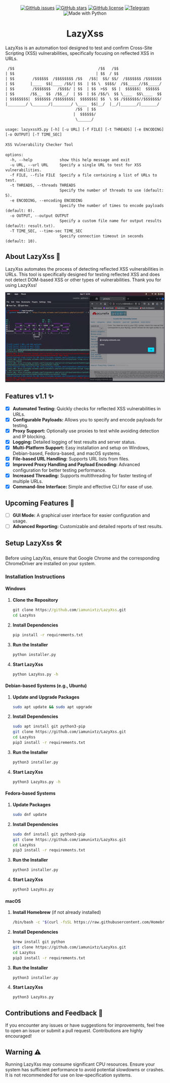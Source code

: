 <p align="center">
  <a href="https://github.com/iamunixtz/LazyXss/issues"><img src="https://img.shields.io/github/issues/iamunixtz/LazyXss.svg" alt="GitHub issues"></a>
  <a href="https://github.com/iamunixtz/LazyXss/stargazers"><img src="https://img.shields.io/github/stars/iamunixtz/LazyXss.svg" alt="GitHub stars"></a>
  <a href="https://github.com/iamunixtz/LazyXss/blob/master/LICENSE"><img src="https://img.shields.io/github/license/iamunixtz/LazyXss.svg" alt="GitHub license"></a>
  <a href="https://t.me/bunnys3c"><img src="https://img.shields.io/badge/Join%20Us%20On-Telegram-2599d2.svg" alt="Telegram"></a>
  <img src="https://img.shields.io/badge/Made%20with-Python-1f425f.svg" alt="Made with Python">
</p>

<div align="center">

# LazyXss

</div>

LazyXss is an automation tool designed to test and confirm Cross-Site Scripting (XSS) vulnerabilities, specifically focusing on reflected XSS in URLs.

```
 /$$                                     /$$   /$$                   
| $$                                    | $$  / $$                   
| $$        /$$$$$$  /$$$$$$$$ /$$   /$$|  $$/ $$/  /$$$$$$$ /$$$$$$$
| $$       |____  $$|____ /$$/| $$  | $$ \  $$$$/  /$$_____//$$_____/
| $$        /$$$$$$$   /$$$$/ | $$  | $$  >$$  $$ |  $$$$$$|  $$$$$$ 
| $$       /$$__  $$  /$$__/  | $$  | $$ /$$/\  $$ \____  $$\____  $$
| $$$$$$$$|  $$$$$$$ /$$$$$$$$|  $$$$$$$| $$  \ $$ /$$$$$$$//$$$$$$$/
|________/ \_______/|________/ \____  $$|__/  |__/|_______/|_______/ 
                               /$$  | $$                             
                              |  $$$$$$/                             
                               \______/

usage: lazyxssX5.py [-h] [-u URL] [-f FILE] [-t THREADS] [-e ENCODING] [-o OUTPUT] [-T TIME_SEC]

XSS Vulnerability Checker Tool

options:
  -h, --help            show this help message and exit
  -u URL, --url URL     Specify a single URL to test for XSS vulnerabilities.
  -f FILE, --file FILE  Specify a file containing a list of URLs to test.
  -t THREADS, --threads THREADS
                        Specify the number of threads to use (default: 5).
  -e ENCODING, --encoding ENCODING
                        Specify the number of times to encode payloads (default: 0).
  -o OUTPUT, --output OUTPUT
                        Specify a custom file name for output results (default: result.txt).
  -T TIME_SEC, --time-sec TIME_SEC
                        Specify connection timeout in seconds (default: 10).

```

## About LazyXss 📝

LazyXss automates the process of detecting reflected XSS vulnerabilities in URLs. This tool is specifically designed for testing reflected XSS and does not detect DOM-based XSS or other types of vulnerabilities. Thank you for using LazyXss!

![Lazy XSS](lazyxss.png)

## Features v1.1 ✨

- [x] **Automated Testing:** Quickly checks for reflected XSS vulnerabilities in URLs.
- [x] **Configurable Payloads:** Allows you to specify and encode payloads for testing.
- [x] **Proxy Support:** Optionally use proxies to test while avoiding detection and IP blocking.
- [x] **Logging:** Detailed logging of test results and server status.
- [x] **Multi-Platform Support:** Easy installation and setup on Windows, Debian-based, Fedora-based, and macOS systems.
- [x] **File-based URL Handling:** Supports URL lists from files.
- [x] **Improved Proxy Handling and Payload Encoding:** Advanced configuration for better testing performance.
- [x] **Increased Threading:** Supports multithreading for faster testing of multiple URLs.
- [x] **Command-line Interface:** Simple and effective CLI for ease of use.

## Upcoming Features 🚀

- [ ] **GUI Mode:** A graphical user interface for easier configuration and usage.
- [ ] **Advanced Reporting:** Customizable and detailed reports of test results.

## Setup LazyXss 🛠

Before using LazyXss, ensure that Google Chrome and the corresponding ChromeDriver are installed on your system.

### Installation Instructions

#### Windows

1. **Clone the Repository**
   ```cmd
   git clone https://github.com/iamunixtz/LazyXss.git
   cd LazyXss
   ```

2. **Install Dependencies**
   ```cmd
   pip install -r requirements.txt
   ```

3. **Run the Installer**
   ```cmd
   python installer.py
   ```

4. **Start LazyXss**
   ```cmd
   python LazyXss.py -h
   ```

#### Debian-based Systems (e.g., Ubuntu)

1. **Update and Upgrade Packages**
   ```bash
   sudo apt update && sudo apt upgrade
   ```

2. **Install Dependencies**
   ```bash
   sudo apt install git python3-pip
   git clone https://github.com/iamunixtz/LazyXss.git
   cd LazyXss
   pip3 install -r requirements.txt
   ```

3. **Run the Installer**
   ```bash
   python3 installer.py
   ```

4. **Start LazyXss**
   ```bash
   python3 LazyXss.py -h
   ```

#### Fedora-based Systems

1. **Update Packages**
   ```bash
   sudo dnf update
   ```

2. **Install Dependencies**
   ```bash
   sudo dnf install git python3-pip
   git clone https://github.com/iamunixtz/LazyXss.git
   cd LazyXss
   pip3 install -r requirements.txt
   ```

3. **Run the Installer**
   ```bash
   python3 installer.py
   ```

4. **Start LazyXss**
   ```bash
   python3 LazyXss.py
   ```

#### macOS

1. **Install Homebrew** (if not already installed)
   ```bash
   /bin/bash -c "$(curl -fsSL https://raw.githubusercontent.com/Homebrew/install/HEAD/install.sh)"
   ```

2. **Install Dependencies**
   ```bash
   brew install git python
   git clone https://github.com/iamunixtz/LazyXss.git
   cd LazyXss
   pip3 install -r requirements.txt
   ```

3. **Run the Installer**
   ```bash
   python3 installer.py
   ```

4. **Start LazyXss**
   ```bash
   python3 LazyXss.py
   ```

## Contributions and Feedback 🤝

If you encounter any issues or have suggestions for improvements, feel free to open an issue or submit a pull request. Contributions are highly encouraged!

## Warning ⚠️

Running LazyXss may consume significant CPU resources. Ensure your system has sufficient performance to avoid potential slowdowns or crashes. It is not recommended for use on low-specification systems.
```
